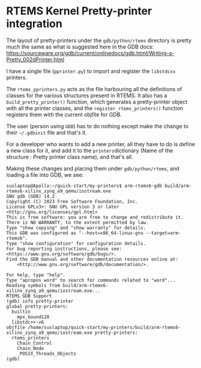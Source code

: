 # RTEMS Kernel Pretty-printer integration

The layout of pretty-printers under the `gdb/python/rtems` directory is pretty
much the same as what is suggested here in the GDB docs:
https://sourceware.org/gdb/current/onlinedocs/gdb.html/Writing-a-Pretty_002dPrinter.html 

I have a single file (`pprinter.py`) to import and register the `libstdcxx`
printers.

The `rtems_pprinters.py` acts as the file harbouring all the definitions of
classes for the various structures present in RTEMS. It also has a
`build_pretty_printer()` function, which generates a pretty-printer object with
all the printer classes, and the `register_rtems_printers()` function registers
them with the current objfile for GDB. 

The user (person using `GDB`) has to do nothing except make the change to their
`~/.gdbinit` file and that's it. 

For a developer who wants to add a new printer, all they have to do is define a
new class for it, and add it to the `printers`dictionary (Name of the structure
: Pretty printer class name), and that's all. 

Making these changes and placing them under `gdb/python/rtems`, and loading a
file into GDB, we see: 

```
suslaptop@Apollo:~/quick-start/my-printers$ arm-rtems6-gdb build/arm-rtems6-xilinx_zynq_a9_qemu/iostream.exe
GNU gdb (GDB) 14.2
Copyright (C) 2023 Free Software Foundation, Inc.
License GPLv3+: GNU GPL version 3 or later <http://gnu.org/licenses/gpl.html>
This is free software: you are free to change and redistribute it.
There is NO WARRANTY, to the extent permitted by law.
Type "show copying" and "show warranty" for details.
This GDB was configured as "--host=x86_64-linux-gnu --target=arm-rtems6".
Type "show configuration" for configuration details.
For bug reporting instructions, please see:
<https://www.gnu.org/software/gdb/bugs/>.
Find the GDB manual and other documentation resources online at:
    <http://www.gnu.org/software/gdb/documentation/>.

For help, type "help".
Type "apropos word" to search for commands related to "word"...
Reading symbols from build/arm-rtems6-xilinx_zynq_a9_qemu/iostream.exe...
RTEMS GDB Support
(gdb) info pretty-printer
global pretty-printers:
  builtin
    mpx_bound128
  libstdc++-v6
objfile /home/suslaptop/quick-start/my-printers/build/arm-rtems6-xilinx_zynq_a9_qemu/iostream.exe pretty-printers:
  rtems_printers
    Chain_Control
    Chain_Node
    _POSIX_Threads_Objects
(gdb)
```

